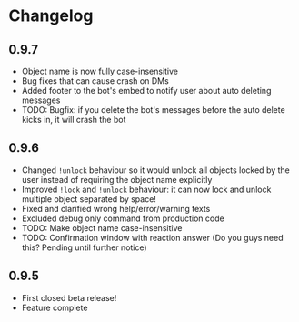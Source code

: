# Changelog

## 0.9.7

- Object name is now fully case-insensitive
- Bug fixes that can cause crash on DMs
- Added footer to the bot's embed to notify user about auto deleting messages
- TODO: Bugfix: if you delete the bot's messages before the auto delete kicks in, it will crash the bot

## 0.9.6

- Changed `!unlock` behaviour so it would unlock all objects locked by the user instead of requiring the object name explicitly
- Improved `!lock` and `!unlock` behaviour: it can now lock and unlock multiple object separated by space!
- Fixed and clarified wrong help/error/warning texts
- Excluded debug only command from production code
- TODO: Make object name case-insensitive
- TODO: Confirmation window with reaction answer (Do you guys need this? Pending until further notice)

## 0.9.5

- First closed beta release!
- Feature complete
